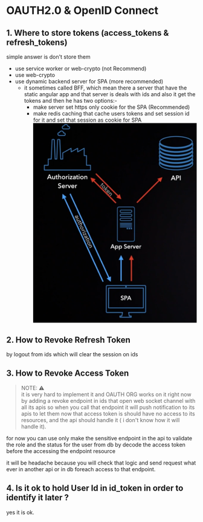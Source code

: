 # OAUTH2.0 & OpenID Connect

## 1. Where to store tokens (access_tokens & refresh_tokens)

simple answer is don't store them

- use service worker or web-crypto (not Recommend)
- use web-crypto
- use dynamic backend server for SPA (more recommended)
  - it sometimes called BFF, which mean there a server that have the static angular app and that server is deals with ids and also it get the tokens and then he has two options:-
    - make server set https only cookie for the SPA (Recommended)
    - make redis caching that cache users tokens and set session id for it and set that session as cookie for SPA
      ![alt text](images/bff.png)

## 2. How to Revoke Refresh Token

by logout from ids which will clear the session on ids

## 3. How to Revoke Access Token

> NOTE: ⚠️  
> it is very hard to implement it and OAUTH ORG works on it right now by adding a revoke endpoint in ids that open web socket channel with all its apis so when you call that endpoint it will push notification to its apis to let them now that access token is should have no access to its resources, and the api should handle it ( i don't know how it will handle it).

for now you can use only make the sensitive endpoint in the api to validate the role and the status for the user from db by decode the access token before the accessing the endpoint resource

it will be headache because you will check that logic and send request what ever in another api or in db foreach access to that endpoint.

## 4. Is it ok to hold User Id in id_token in order to identify it later ?

yes it is ok.
